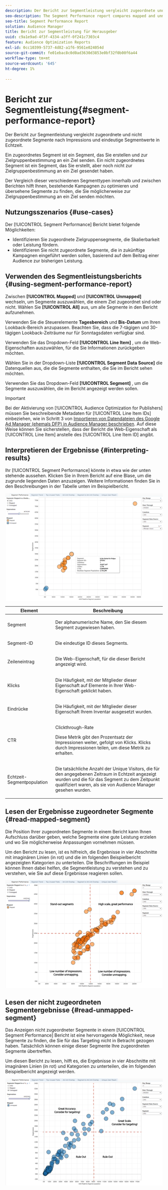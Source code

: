 ```yaml
---
description: Der Bericht zur Segmentleistung vergleicht zugeordnete und nicht zugeordnete Segmente nach Impressions und eindeutige Segmentwerte in Echtzeit. Ein zugeordnetes Segment ist ein Segment, das Sie erstellen und zur Zielgruppenbestimmung an ein Ziel senden. Ein nicht zugeordnetes Segment ist ein Segment, das Sie erstellt, aber noch nicht zur Zielgruppenbestimmung an ein Ziel gesendet haben. Der Vergleich dieser verschiedenen Segmenttypen innerhalb und zwischen Berichten hilft Ihnen, bestehende Kampagnen zu optimieren und übersehene Segmente zu finden, die Sie möglicherweise zur Zielgruppenbestimmung an ein Ziel senden möchten.
seo-description: The Segment Performance report compares mapped and unmapped segments by impressions and Real-Time Segment Uniques. A mapped segment is a segment you create and send to a destination for targeting. An unmapped segment is a segment that you've created but have not sent to a destination for targeting. Comparing these different segment types within and between reports helps you optimize existing campaigns and find overlooked segments that you may want to send to a destination for targeting.
seo-title: Segment Performance Report
solution: Audience Manager
title: Bericht zur Segmentleistung für Herausgeber
uuid: c9a1e9ad-4f3f-4334-a3ff-0f241c7303c4
feature: Audience Optimization Reports
exl-id: 0cc10399-5737-4d82-a1f6-9561e024054d
source-git-commit: fe01ebac8c0d0ad3630d3853e0bf32f0b00f6a44
workflow-type: tm+mt
source-wordcount: '645'
ht-degree: 1%

---
```


# Bericht zur Segmentleistung{#segment-performance-report}

Der Bericht zur Segmentleistung vergleicht zugeordnete und nicht zugeordnete Segmente nach Impressions und eindeutige Segmentwerte in Echtzeit.

Ein zugeordnetes Segment ist ein Segment, das Sie erstellen und zur Zielgruppenbestimmung an ein Ziel senden. Ein nicht zugeordnetes Segment ist ein Segment, das Sie erstellt, aber noch nicht zur Zielgruppenbestimmung an ein Ziel gesendet haben.

Der Vergleich dieser verschiedenen Segmenttypen innerhalb und zwischen Berichten hilft Ihnen, bestehende Kampagnen zu optimieren und übersehene Segmente zu finden, die Sie möglicherweise zur Zielgruppenbestimmung an ein Ziel senden möchten.

## Nutzungsszenarios {#use-cases}

Der [!UICONTROL Segment Performance] Bericht bietet folgende Möglichkeiten:

* Identifizieren Sie zugeordnete Zielgruppensegmente, die Skalierbarkeit oder Leistung fördern.
* Identifizieren Sie nicht zugeordnete Segmente, die in zukünftige Kampagnen eingeführt werden sollen, basierend auf dem Beitrag einer Audience zur bisherigen Leistung.

## Verwenden des Segmentleistungsberichts {#using-segment-performance-report}

Zwischen **[!UICONTROL Mapped]** und **[!UICONTROL Unmapped]** wechseln, um Segmente auszuwählen, die einem Ziel zugeordnet sind oder nicht. Wählen Sie **[!UICONTROL All]** aus, um alle Segmente in den Bericht aufzunehmen.

Verwenden Sie die Steuerelemente **Tagesbereich** und **Bis-Datum** um Ihren Lookback-Bereich anzupassen. Beachten Sie, dass die 7-tägigen und 30-tägigen Lookback-Zeiträume nur für Sonntagsdaten verfügbar sind.

Verwenden Sie das Dropdown-Feld **[!UICONTROL Line Item]** , um die Web-Eigenschaften auszuwählen, für die Sie Informationen zurückgeben möchten.

Wählen Sie in der Dropdown-Liste **[!UICONTROL Segment Data Source]** die Datenquellen aus, die die Segmente enthalten, die Sie im Bericht sehen möchten.

Verwenden Sie das Dropdown-Feld **[!UICONTROL Segment]** , um die Segmente auszuwählen, die im Bericht angezeigt werden sollen.

>[!IMPORTANT]
>
>Bei der Aktivierung von [!UICONTROL Audience Optimization for Publishers] müssen Sie beschreibende Metadaten für [!UICONTROL Line Item IDs] einbeziehen, wie in Schritt 3 von [Importieren von Datendateien des Google Ad Manager (ehemals DFP) in Audience Manager beschrieben](../../../reporting/audience-optimization-reports/aor-publishers/import-dfp.md). Auf diese Weise können Sie sicherstellen, dass der Bericht die Web-Eigenschaft als [!UICONTROL Line Item] anstelle des [!UICONTROL Line Item ID] angibt.

## Interpretieren der Ergebnisse {#interpreting-results}

Ihr [!UICONTROL Segment Performance] könnte in etwa wie der unten stehende aussehen. Klicken Sie in Ihrem Bericht auf eine Blase, um die zugrunde liegenden Daten anzuzeigen. Weitere Informationen finden Sie in den Beschreibungen in der Tabelle unten im Beispielbericht.

![](assets/publisher_segment_performance.png)

<table id="table_AFE2540583C34835B04584693ADFD26A"> 
 <thead> 
  <tr> 
   <th colname="col1" class="entry"> Element </th> 
   <th colname="col2" class="entry"> Beschreibung </th> 
  </tr>
 </thead>
 <tbody> 
  <tr> 
   <td colname="col1"> <p>Segment </p> </td> 
   <td colname="col2"> <p>Der alphanumerische Name, den Sie diesem Segment zugewiesen haben. </p> </td> 
  </tr> 
  <tr> 
   <td colname="col1"> <p>Segment-ID </p> </td> 
   <td colname="col2"> <p>Die eindeutige ID dieses Segments. </p> </td> 
  </tr> 
  <tr> 
   <td colname="col1"> <p>Zeileneintrag </p> </td> 
   <td colname="col2"> <p>Die Web-Eigenschaft, für die dieser Bericht angezeigt wird. </p> </td> 
  </tr> 
  <tr> 
   <td colname="col1"> <p>Klicks </p> </td> 
   <td colname="col2"> <p>Die Häufigkeit, mit der Mitglieder dieser Eigenschaft auf Elemente in Ihrer Web-Eigenschaft geklickt haben. </p> </td> 
  </tr> 
  <tr> 
   <td colname="col1"> <p>Eindrücke </p> </td> 
   <td colname="col2"> <p>Die Häufigkeit, mit der Mitglieder dieser Eigenschaft Ihrem Inventar ausgesetzt wurden. </p> </td> 
  </tr> 
  <tr> 
   <td colname="col1"> <p>CTR </p> </td> 
   <td colname="col2"> <p>Clickthrough-Rate </p> <p>Diese Metrik gibt den Prozentsatz der Impressionen weiter, gefolgt von Klicks. Klicks durch Impressionen teilen, um diese Metrik zu erhalten. </p> </td> 
  </tr> 
  <tr> 
   <td colname="col1"> <p>Echtzeit-Segmentpopulation </p> </td> 
   <td colname="col2"> <p>Die tatsächliche Anzahl der Unique Visitors, die für den angegebenen Zeitraum in Echtzeit angezeigt wurden und die für das Segment zu dem Zeitpunkt qualifiziert waren, als sie von <span class="keyword"> Audience Manager gesehen wurden</span>. </p> </td> 
  </tr> 
 </tbody> 
</table>

## Lesen der Ergebnisse zugeordneter Segmente {#read-mapped-segment}

Die Position Ihrer zugeordneten Segmente in einem Bericht kann Ihnen Aufschluss darüber geben, welche Segmente eine gute Leistung erzielen und wo Sie möglicherweise Anpassungen vornehmen müssen.

Um den Bericht zu lesen, ist es hilfreich, die Ergebnisse in vier Abschnitte mit imaginären Linien (in rot) und die im folgenden Beispielbericht angezeigten Kategorien zu unterteilen. Die Beschriftungen im Beispiel können Ihnen dabei helfen, die Segmentleistung zu verstehen und zu verstehen, wie Sie auf diese Ergebnisse reagieren sollen.

![](assets/publisher_segment_performance_mapped.png)

## Lesen der nicht zugeordneten Segmentergebnisse {#read-unmapped-segment}

Das Anzeigen nicht zugeordneter Segmente in einem [!UICONTROL Segment Performance] Bericht ist eine hervorragende Möglichkeit, neue Segmente zu finden, die Sie für das Targeting nicht in Betracht gezogen haben. Tatsächlich können einige dieser Segmente Ihre zugeordneten Segmente übertreffen.

Um diesen Bericht zu lesen, hilft es, die Ergebnisse in vier Abschnitte mit imaginären Linien (in rot) und Kategorien zu unterteilen, die im folgenden Beispielbericht angezeigt werden.

![](assets/publisher_segment_performance_unmapped.png)
